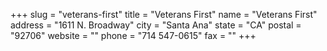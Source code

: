 +++
slug = "veterans-first"
title = "Veterans First"
name = "Veterans First"
address = "1611 N. Broadway"
city = "Santa Ana"
state = "CA"
postal = "92706"
website = ""
phone = "714 547-0615"
fax = ""
+++
